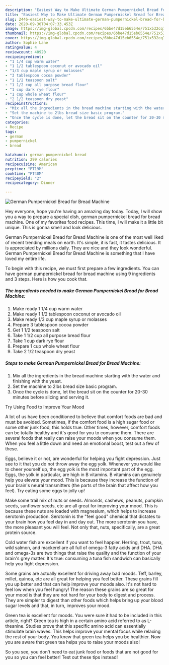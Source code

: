 ```yaml
---
description: "Easiest Way to Make Ultimate German Pumpernickel Bread for Bread Machine"
title: "Easiest Way to Make Ultimate German Pumpernickel Bread for Bread Machine"
slug: 2446-easiest-way-to-make-ultimate-german-pumpernickel-bread-for-bread-machine
date: 2020-09-30T04:07:33.453Z
image: https://img-global.cpcdn.com/recipes/6bbe47d15eb6554e/751x532cq70/german-pumpernickel-bread-for-bread-machine-recipe-main-photo.jpg
thumbnail: https://img-global.cpcdn.com/recipes/6bbe47d15eb6554e/751x532cq70/german-pumpernickel-bread-for-bread-machine-recipe-main-photo.jpg
cover: https://img-global.cpcdn.com/recipes/6bbe47d15eb6554e/751x532cq70/german-pumpernickel-bread-for-bread-machine-recipe-main-photo.jpg
author: Sophie Lane
ratingvalue: 4
reviewcount: 40920
recipeingredient:
- "1 1/4 cup warm water"
- "1 1/2 tablespoon coconut or avocado oil"
- "1/3 cup maple syrup or molasses"
- "3 tablespoon cocoa powder"
- "1 1/2 teaspoon salt"
- "1 1/2 cup all purpose bread flour"
- "1 cup dark rye flour"
- "1 cup whole wheat flour"
- "2 1/2 teaspoon dry yeast"
recipeinstructions:
- "Mix all the ingredients in the bread machine starting with the water and finishing with the yeast."
- "Set the machine to 2lbs bread size basic program."
- "Once the cycle is done, let the bread sit on the counter for 20-30 minutes before slicing and serving it."
categories:
- Recipe
tags:
- german
- pumpernickel
- bread

katakunci: german pumpernickel bread 
nutrition: 299 calories
recipecuisine: American
preptime: "PT19M"
cooktime: "PT40M"
recipeyield: "2"
recipecategory: Dinner

---
```



![German Pumpernickel Bread for Bread Machine](https://img-global.cpcdn.com/recipes/6bbe47d15eb6554e/751x532cq70/german-pumpernickel-bread-for-bread-machine-recipe-main-photo.jpg)

Hey everyone, hope you're having an amazing day today. Today, I will show you a way to prepare a special dish, german pumpernickel bread for bread machine. One of my favorites food recipes. This time, I will make it a little bit unique. This is gonna smell and look delicious.



German Pumpernickel Bread for Bread Machine is one of the most well liked of recent trending meals on earth. It's simple, it is fast, it tastes delicious. It is appreciated by millions daily. They are nice and they look wonderful. German Pumpernickel Bread for Bread Machine is something that I have loved my entire life.


To begin with this recipe, we must first prepare a few ingredients. You can have german pumpernickel bread for bread machine using 9 ingredients and 3 steps. Here is how you cook that.

<!--inarticleads1-->

##### The ingredients needed to make German Pumpernickel Bread for Bread Machine:

1. Make ready 1 1/4 cup warm water
1. Make ready 1 1/2 tablespoon coconut or avocado oil
1. Make ready 1/3 cup maple syrup or molasses
1. Prepare 3 tablespoon cocoa powder
1. Get 1 1/2 teaspoon salt
1. Take 1 1/2 cup all purpose bread flour
1. Take 1 cup dark rye flour
1. Prepare 1 cup whole wheat flour
1. Take 2 1/2 teaspoon dry yeast




<!--inarticleads2-->

##### Steps to make German Pumpernickel Bread for Bread Machine:

1. Mix all the ingredients in the bread machine starting with the water and finishing with the yeast.
1. Set the machine to 2lbs bread size basic program.
1. Once the cycle is done, let the bread sit on the counter for 20-30 minutes before slicing and serving it.




Try Using Food to Improve Your Mood


A lot of us have been conditioned to believe that comfort foods are bad and must be avoided. Sometimes, if the comfort food is a high sugar food or some other junk food, this holds true. Other times, however, comfort foods can be totally healthy and it's good for you to consume them. There are several foods that really can raise your moods when you consume them. When you feel a little down and need an emotional boost, test out a few of these.

Eggs, believe it or not, are wonderful for helping you fight depression. Just see to it that you do not throw away the egg yolk. Whenever you would like to cheer yourself up, the egg yolk is the most important part of the egg. Eggs, the yolk in particular, are high in B vitamins. B vitamins can genuinely help you elevate your mood. This is because they increase the function of your brain's neural transmitters (the parts of the brain that affect how you feel). Try eating some eggs to jolly up!

Make some trail mix of nuts or seeds. Almonds, cashews, peanuts, pumpkin seeds, sunflower seeds, etc are all great for improving your mood. This is because these nuts are loaded with magnesium, which helps to increase serotonin production. Serotonin is the "feel good" chemical that dictates to your brain how you feel day in and day out. The more serotonin you have, the more pleasant you will feel. Not only that, nuts, specifically, are a great protein source.

Cold water fish are excellent if you want to feel happier. Herring, trout, tuna, wild salmon, and mackerel are all full of omega-3 fatty acids and DHA. DHA and omega-3s are two things that raise the quality and the function of your brain's grey matter. It's true: consuming a tuna fish sandwich can basically help you fight depression. 

Some grains are actually excellent for driving away bad moods. Teff, barley, millet, quinoa, etc are all great for helping you feel better. These grains fill you up better and that can help improve your moods also. It's not hard to feel low when you feel hungry! The reason these grains are so great for your mood is that they are not hard for your body to digest and process. They are simpler to digest than other foods which helps bring up your blood sugar levels and that, in turn, improves your mood.

Green tea is excellent for moods. You were sure it had to be included in this article, right? Green tea is high in a certain amino acid referred to as L-theanine. Studies prove that this specific amino acid can essentially stimulate brain waves. This helps improve your mental focus while relaxing the rest of your body. You knew that green tea helps you be healthier. Now you are aware that green tea helps you to raise your moods also!

So you see, you don't need to eat junk food or foods that are not good for you so you can feel better! Test out  these tips  instead!

